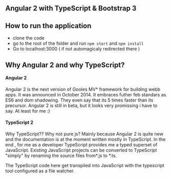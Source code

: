 ## Angular 2 with TypeScript & Bootstrap 3

## How to run the application 
  
  * clone the code 
  * go to the root of the folder and run ``` npm start ``` and ```npm install```
  * Go to localhost:3000 ( if not automagicaly redirected there )
  

  
## Why Angular 2 and why TypeScript?

#### Angular 2
Angular 2 is the next version of Gooles MV* framework for building webb apps. It was announced in October 2014. It embraces futher feb standars as ES6 and dom shadowing. They even say that its 5 times faster than its precursor.
Angular 2 is still in beta, but it looks very promissing i have to say. At least for me :)

#### TypeScript 2
Why TypeScript?? Why not pure js?  Mainly because Angular 2 is quite new and the documentation is at the moment written mostly in TypeScript.
In the end , for me as a developer TypeScript provides me a typed superset of JavaScript.
Existing JavaScript projects can be converted to TypeScript "simply" by renaming the source files from*.js to *.ts.

The TypeScript code here get transpiled into JavaScript with the typescript tool configured as a file watcher.



  
